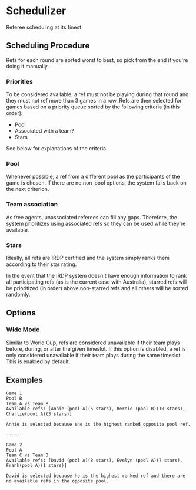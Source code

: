 # Schedulizer

Referee scheduling at its finest

## Scheduling Procedure

Refs for each round are sorted worst to best, so pick from the end if you're doing it manually. 

### Priorities
To be considered available, a ref must not be playing during that round and they must not ref more than 3 games in a row. Refs are then selected for games based on a priority queue sorted by the following criteria (in this order):

* Pool
* Associated with a team?
* Stars

See below for explanations of the criteria.

### Pool
Whenever possible, a ref from a different pool as the participants of the game is chosen. If there are no non-pool options, the system falls back on the next criterion.

### Team association
As free agents, unassociated referees can fill any gaps. Therefore, the system prioritizes using associated refs so they can be used while they're available. 

### Stars
Ideally, all refs are IRDP certified and the system simply ranks them according to their star rating.

In the event that the IRDP system doesn't have enough information to rank all participating refs (as is the current case with Australia), starred refs will be prioritized (in order) above non-starred refs and all others will be sorted randomly.

## Options
### Wide Mode
Similar to World Cup, refs are considered unavailable if their team plays before, during, or after the given timeslot. If this option is disabled, a ref is only considered unavailable if their team plays during the same timeslot. This is enabled by default.

## Examples
	Game 1  
	Pool B  
	Team A vs Team B  
	Available refs: [Annie (pool A)(5 stars), Bernie (pool B)(10 stars), Charlie(pool A)(3 stars)]
	
	Annie is selected because she is the highest ranked opposite pool ref.
	
	------

	Game 2 
	Pool A
	Team C vs Team D
	Available refs: [David (pool A)(8 stars), Evelyn (pool A)(7 stars), Frank(pool A)(1 stars)]
	
	David is selected because he is the highest ranked ref and there are no available refs in the opposite pool.
	
	
	
<!-- ## Spec -->
<!-- * It doesn't have to be a perfect grid- just leave a round smaller if there are fewer games.  -->
<!-- * Reads from files! include stuff about that.  -->